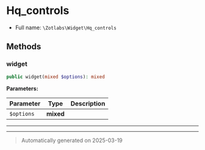 
# Hq_controls





* Full name: `\Zotlabs\Widget\Hq_controls`




## Methods


### widget



```php
public widget(mixed $options): mixed
```








**Parameters:**

| Parameter | Type | Description |
|-----------|------|-------------|
| `$options` | **mixed** |  |





***


***
> Automatically generated on 2025-03-19
